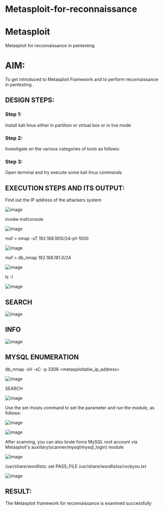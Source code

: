 # Metasploit-for-reconnaissance
# Metasploit
Metasploit for reconnaissance in pentesting

# AIM:

To get introduced to Metasploit Framework and to  perform reconnaissance  in pentesting .

## DESIGN STEPS:

### Step 1:

Install kali linux either in partition or virtual box or in live mode

### Step 2:

Investigate on the various categories of tools as follows:

### Step 3:

Open terminal and try execute some kali linux commands

## EXECUTION STEPS AND ITS OUTPUT:

Find out the IP address of the attackers system

![image](https://github.com/Pranav-AJ/Metasploit-for-reconnaissance/assets/118904526/319e3d1a-5523-4faa-9a8a-fcf55af1cb51)

invoke msfconsole

![image](https://github.com/Pranav-AJ/Metasploit-for-reconnaissance/assets/118904526/0e27fa0f-7743-4db8-bee6-409d58611ed7)

msf > nmap -sT 192.168.1810/24-p1-1000

![image](https://github.com/Pranav-AJ/Metasploit-for-reconnaissance/assets/118904526/dcbd023b-44ef-4689-968b-5d50f9dfa634)

msf > db_nmap 192.168.181.0/24

![image](https://github.com/Pranav-AJ/Metasploit-for-reconnaissance/assets/118904526/914b342d-ea4d-4e18-9ef7-c6a596830b28)

ls -l

![image](https://github.com/Pranav-AJ/Metasploit-for-reconnaissance/assets/118904526/2816964d-2c8c-47af-b54a-28bad15747f3)

## SEARCH

![image](https://github.com/Pranav-AJ/Metasploit-for-reconnaissance/assets/118904526/5cfe00ae-75c4-4ff4-a36d-662567a110ae)

## INFO

![image](https://github.com/Pranav-AJ/Metasploit-for-reconnaissance/assets/118904526/465e21ce-70c6-4248-a0d0-5e2db8bcacec)

## MYSQL ENUMERATION

db_nmap -sV -sC -p 3306 <metasploitable_ip_address>

![image](https://github.com/Pranav-AJ/Metasploit-for-reconnaissance/assets/118904526/69b5cda0-0f44-4d3e-bc3f-3d0ce0e37959)

SEARCH

![image](https://github.com/Pranav-AJ/Metasploit-for-reconnaissance/assets/118904526/2be2d4ab-2b79-4818-9cf8-f148b6999ca6)

Use the set rhosts command to set the parameter and run the module, as follows:

![image](https://github.com/Pranav-AJ/Metasploit-for-reconnaissance/assets/118904526/2f176c5e-e1ef-4039-8476-07249ba9b723)

![image](https://github.com/Pranav-AJ/Metasploit-for-reconnaissance/assets/118904526/ffb5b658-33e4-4ab0-ad48-e9ad791e3eed)

After scanning, you can also brute force MySQL root account via Metasploit's auxiliary(scanner/mysql/mysql_login) module

![image](https://github.com/Pranav-AJ/Metasploit-for-reconnaissance/assets/118904526/a52c48dd-e48e-4f1c-89ce-fe50899452e0)

/usr/share/wordlists: set PASS_FILE /usr/share/wordlistss/rockyou.txt

![image](https://github.com/Pranav-AJ/Metasploit-for-reconnaissance/assets/118904526/d318053c-100f-404f-9ae9-42b00c66b515)


## RESULT:
The Metasploit framework for reconnaissance is  examined successfully
